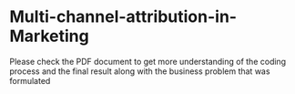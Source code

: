 # Multi-channel-attribution-in-Marketing

Please check the PDF document to get more understanding of the coding process and the final result along with the 
business problem that was formulated
